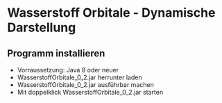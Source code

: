 # Wasserstoff Orbitale - Dynamische Darstellung

## Programm installieren
* Vorraussetzung: Java 8 oder neuer
* WasserstoffOrbitale_0_2.jar herrunter laden
* WasserstoffOrbitale_0_2.jar ausführbar machen
* Mit doppelklick WasserstoffOrbitale_0_2.jar starten




